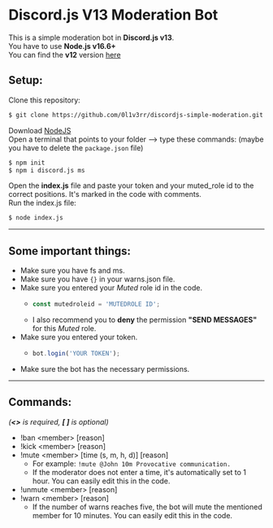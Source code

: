 # Discord.js V13 Moderation Bot
This is a simple moderation bot in **Discord.js v13**. <br>
You have to use **Node.js v16.6+**<br>
You can find the **v12** version [here](https://github.com/0l1v3rr/discordjs-simple-moderation/tree/v12)

## Setup:
Clone this repository:
```sh
$ git clone https://github.com/0l1v3rr/discordjs-simple-moderation.git
```
Download [NodeJS](https://nodejs.org/)<br>
Open a terminal that points to your folder --> type these commands: (maybe you have to delete the `package.json` file)
```sh
$ npm init
$ npm i discord.js ms
```
Open the **index.js** file and paste your token and your muted_role id to the correct positions. It's marked in the code with comments.
<br>Run the index.js file:
```sh
$ node index.js
```
-------------
## Some important things:
- Make sure you have fs and ms.
- Make sure you have `{}` in your warns.json file.
- Make sure you entered your *Muted* role id in the code.
  - ```js
    const mutedroleid = 'MUTEDROLE ID';
  - I also recommend you to **deny** the permission **"SEND MESSAGES"** for this *Muted* role.
- Make sure you entered your token.
  - ``` js
    bot.login('YOUR TOKEN');
- Make sure the bot has the necessary permissions.
-------------
## Commands:
*(**<>** is required, **[ ]** is optional)*
- !ban \<member> [reason]
- !kick \<member> [reason]
- !mute \<member> [time (s, m, h, d)] [reason]
  - For example: `!mute @John 10m Provocative communication.`
  - If the moderator does not enter a time, it's automatically set to 1 hour. You can easily edit this in the code.
- !unmute \<member> [reason]
- !warn \<member> [reason]
  - If the number of warns reaches five, the bot will mute the mentioned member for 10 minutes. You can easily edit this in the code.
